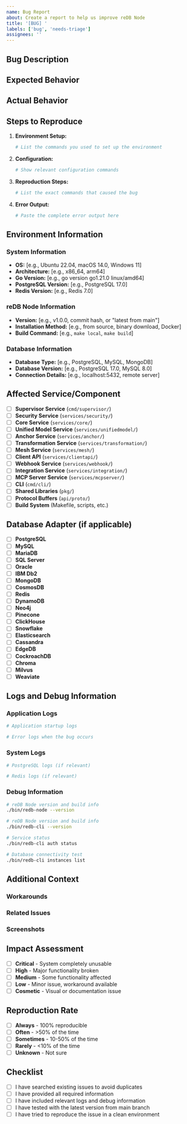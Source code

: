 ```yaml
---
name: Bug Report
about: Create a report to help us improve reDB Node
title: '[BUG] '
labels: ['bug', 'needs-triage']
assignees: ''
---
```


## Bug Description
<!-- A clear and concise description of what the bug is -->

## Expected Behavior
<!-- A clear and concise description of what you expected to happen -->

## Actual Behavior
<!-- A clear and concise description of what actually happened -->

## Steps to Reproduce
<!-- Detailed steps to reproduce the bug -->

1. **Environment Setup:**
   ```bash
   # List the commands you used to set up the environment
   ```

2. **Configuration:**
   ```bash
   # Show relevant configuration commands
   ```

3. **Reproduction Steps:**
   ```bash
   # List the exact commands that caused the bug
   ```

4. **Error Output:**
   ```bash
   # Paste the complete error output here
   ```

## Environment Information

### System Information
- **OS:** [e.g., Ubuntu 22.04, macOS 14.0, Windows 11]
- **Architecture:** [e.g., x86_64, arm64]
- **Go Version:** [e.g., go version go1.21.0 linux/amd64]
- **PostgreSQL Version:** [e.g., PostgreSQL 17.0]
- **Redis Version:** [e.g., Redis 7.0]

### reDB Node Information
- **Version:** [e.g., v1.0.0, commit hash, or "latest from main"]
- **Installation Method:** [e.g., from source, binary download, Docker]
- **Build Command:** [e.g., `make local`, `make build`]

### Database Information
<!-- If the bug is related to a specific database -->

- **Database Type:** [e.g., PostgreSQL, MySQL, MongoDB]
- **Database Version:** [e.g., PostgreSQL 17.0, MySQL 8.0]
- **Connection Details:** [e.g., localhost:5432, remote server]

## Affected Service/Component
<!-- Mark the service(s) or component(s) that are affected -->

- [ ] **Supervisor Service** (`cmd/supervisor/`)
- [ ] **Security Service** (`services/security/`)
- [ ] **Core Service** (`services/core/`)
- [ ] **Unified Model Service** (`services/unifiedmodel/`)
- [ ] **Anchor Service** (`services/anchor/`)
- [ ] **Transformation Service** (`services/transformation/`)
- [ ] **Mesh Service** (`services/mesh/`)
- [ ] **Client API** (`services/clientapi/`)
- [ ] **Webhook Service** (`services/webhook/`)
- [ ] **Integration Service** (`services/integration/`)
- [ ] **MCP Server Service** (`services/mcpserver/`)
- [ ] **CLI** (`cmd/cli/`)
- [ ] **Shared Libraries** (`pkg/`)
- [ ] **Protocol Buffers** (`api/proto/`)
- [ ] **Build System** (Makefile, scripts, etc.)

## Database Adapter (if applicable)
<!-- If the bug is related to a specific database adapter -->

- [ ] **PostgreSQL**
- [ ] **MySQL**
- [ ] **MariaDB**
- [ ] **SQL Server**
- [ ] **Oracle**
- [ ] **IBM Db2**
- [ ] **MongoDB**
- [ ] **CosmosDB**
- [ ] **Redis**
- [ ] **DynamoDB**
- [ ] **Neo4j**
- [ ] **Pinecone**
- [ ] **ClickHouse**
- [ ] **Snowflake**
- [ ] **Elasticsearch**
- [ ] **Cassandra**
- [ ] **EdgeDB**
- [ ] **CockroachDB**
- [ ] **Chroma**
- [ ] **Milvus**
- [ ] **Weaviate**

## Logs and Debug Information

### Application Logs
<!-- Paste relevant log output here -->

```bash
# Application startup logs
```

```bash
# Error logs when the bug occurs
```

### System Logs
<!-- If applicable, include system logs -->

```bash
# PostgreSQL logs (if relevant)
```

```bash
# Redis logs (if relevant)
```

### Debug Information
<!-- Run these commands and paste the output -->

```bash
# reDB Node version and build info
./bin/redb-node --version
```

```bash
# reDB Node version and build info
./bin/redb-cli --version
```

```bash
# Service status
./bin/redb-cli auth status
```

```bash
# Database connectivity test
./bin/redb-cli instances list
```

## Additional Context
<!-- Add any other context about the problem here -->

### Workarounds
<!-- If you found a workaround, describe it here -->

### Related Issues
<!-- Link to any related issues or discussions -->

### Screenshots
<!-- If applicable, add screenshots to help explain the problem -->

## Impact Assessment
<!-- Help us understand the severity of this bug -->

- [ ] **Critical** - System completely unusable
- [ ] **High** - Major functionality broken
- [ ] **Medium** - Some functionality affected
- [ ] **Low** - Minor issue, workaround available
- [ ] **Cosmetic** - Visual or documentation issue

## Reproduction Rate
<!-- How often does this bug occur? -->

- [ ] **Always** - 100% reproducible
- [ ] **Often** - >50% of the time
- [ ] **Sometimes** - 10-50% of the time
- [ ] **Rarely** - <10% of the time
- [ ] **Unknown** - Not sure

## Checklist
<!-- Before submitting, please ensure you've completed these steps -->

- [ ] I have searched existing issues to avoid duplicates
- [ ] I have provided all required information
- [ ] I have included relevant logs and debug information
- [ ] I have tested with the latest version from main branch
- [ ] I have tried to reproduce the issue in a clean environment 